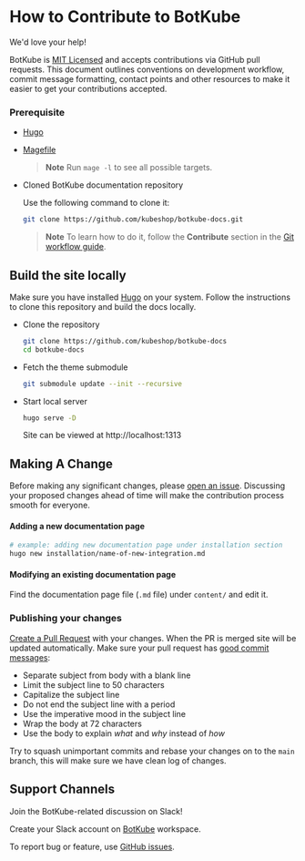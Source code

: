 # How to Contribute to BotKube

We'd love your help!

BotKube is [MIT Licensed](LICENSE) and accepts contributions via GitHub pull requests. This document outlines conventions on development workflow, commit message formatting, contact points and other resources to make it easier to get your contributions accepted.

### Prerequisite

- [Hugo](https://gohugo.io)
- [Magefile](https://magefile.org/)

  > **Note**
  > Run `mage -l` to see all possible targets.

- Cloned BotKube documentation repository

   Use the following command to clone it:
   ```sh
   git clone https://github.com/kubeshop/botkube-docs.git
   ```
   > **Note**
   > To learn how to do it, follow the **Contribute** section in the [Git workflow guide](https://github.com/kubeshop/botkube/blob/main/git-workflow.md).

## Build the site locally

Make sure you have installed [Hugo](https://gohugo.io) on your system. Follow the instructions to clone this repository and build the docs locally.

- Clone the repository

  ```sh
  git clone https://github.com/kubeshop/botkube-docs
  cd botkube-docs
  ```

- Fetch the theme submodule

  ```sh
  git submodule update --init --recursive
  ```

- Start local server

  ```sh
  hugo serve -D
  ```
  Site can be viewed at http://localhost:1313

## Making A Change

Before making any significant changes, please [open an issue](https://github.com/kubeshop/botkube-docs/issues). Discussing your proposed changes ahead of time will make the contribution process smooth for everyone.

#### Adding a new documentation page

```sh
# example: adding new documentation page under installation section
hugo new installation/name-of-new-integration.md
```

#### Modifying an existing documentation page

Find the documentation page file (`.md` file) under `content/` and edit it.

### Publishing your changes

[Create a Pull Request](https://help.github.com/en/articles/creating-a-pull-request) with your changes. When the PR is merged site will be updated automatically. Make sure your pull request has [good commit messages](https://chris.beams.io/posts/git-commit/):

- Separate subject from body with a blank line
- Limit the subject line to 50 characters
- Capitalize the subject line
- Do not end the subject line with a period
- Use the imperative mood in the subject line
- Wrap the body at 72 characters
- Use the body to explain _what_ and _why_ instead of _how_

Try to squash unimportant commits and rebase your changes on to the `main` branch, this will make sure we have clean log of changes.

## Support Channels

Join the BotKube-related discussion on Slack!

Create your Slack account on [BotKube](https://join.botkube.io) workspace.

To report bug or feature, use [GitHub issues](https://github.com/kubeshop/botkube-docs/issues/new/choose).
